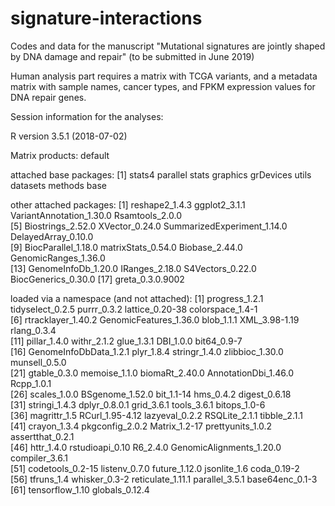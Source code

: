 # signature-interactions
Codes and data for the manuscript "Mutational signatures are jointly shaped by DNA damage and repair"
(to be submitted in June 2019)

Human analysis part requires a matrix with TCGA variants, and a metadata matrix with sample names, cancer types, and FPKM expression values for DNA repair genes.

Session information for the analyses:

R version 3.5.1 (2018-07-02)

Matrix products: default

attached base packages:
[1] stats4    parallel  stats     graphics  grDevices utils     datasets  methods   base   

other attached packages:
 [1] reshape2_1.4.3              ggplot2_3.1.1               VariantAnnotation_1.30.0    Rsamtools_2.0.0            
 [5] Biostrings_2.52.0           XVector_0.24.0              SummarizedExperiment_1.14.0 DelayedArray_0.10.0        
 [9] BiocParallel_1.18.0         matrixStats_0.54.0          Biobase_2.44.0              GenomicRanges_1.36.0       
[13] GenomeInfoDb_1.20.0         IRanges_2.18.0              S4Vectors_0.22.0            BiocGenerics_0.30.0 
[17] greta_0.3.0.9002

loaded via a namespace (and not attached):
[1] progress_1.2.1           tidyselect_0.2.5         purrr_0.3.2              lattice_0.20-38          colorspace_1.4-1        
[6] rtracklayer_1.40.2       GenomicFeatures_1.36.0   blob_1.1.1               XML_3.98-1.19            rlang_0.3.4             
[11] pillar_1.4.0             withr_2.1.2              glue_1.3.1               DBI_1.0.0                bit64_0.9-7             
[16] GenomeInfoDbData_1.2.1   plyr_1.8.4               stringr_1.4.0            zlibbioc_1.30.0          munsell_0.5.0           
[21] gtable_0.3.0             memoise_1.1.0            biomaRt_2.40.0           AnnotationDbi_1.46.0     Rcpp_1.0.1              
[26] scales_1.0.0             BSgenome_1.52.0          bit_1.1-14               hms_0.4.2                digest_0.6.18           
[31] stringi_1.4.3            dplyr_0.8.0.1            grid_3.6.1               tools_3.6.1              bitops_1.0-6            
[36] magrittr_1.5             RCurl_1.95-4.12          lazyeval_0.2.2           RSQLite_2.1.1            tibble_2.1.1            
[41] crayon_1.3.4             pkgconfig_2.0.2          Matrix_1.2-17            prettyunits_1.0.2        assertthat_0.2.1        
[46] httr_1.4.0               rstudioapi_0.10          R6_2.4.0                 GenomicAlignments_1.20.0 compiler_3.6.1          
[51] codetools_0.2-15         listenv_0.7.0            future_1.12.0            jsonlite_1.6             coda_0.19-2         
[56] tfruns_1.4               whisker_0.3-2            reticulate_1.11.1        parallel_3.5.1           base64enc_0.1-3
[61] tensorflow_1.10          globals_0.12.4

